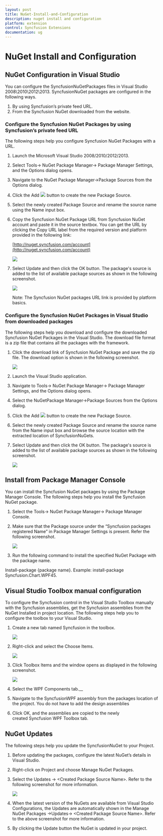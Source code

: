 ```yaml
---
layout: post
title: NuGet-Install-and-Configuration
description: nuget install and configuration
platform: extension
control: Syncfusion Extensions
documentation: ug
---
```


# NuGet Install and Configuration


## NuGet Configuration in Visual Studio

You can configure the SyncfusionNuGetPackages files in Visual Studio 2008\2010\2012\2013. SyncfusionNuGet packages are configured in the following ways.

1. By using Syncfusion’s private feed URL.
2. From the Syncfusion NuGet downloaded from the website.

### Configure the Syncfusion NuGet Packages by using Syncfusion’s private feed URL

The following steps help you configure Syncfusion NuGet Packages with a URL.

1. Launch the Microsoft Visual Studio 2008/2010/2012/2013.
2. Select Tools-> NuGet Package Manager-> Package Manager Settings, and the Options dialog opens. 
3. Navigate to the NuGet Package Manager->Package Sources from the Options dialog. 
4. Click the Add      	          ![](Configure-the-Syncfusion-NuGet-Packages-by-using-Syncfusions-private-feed-URL_images/Configure-the-Syncfusion-NuGet-Packages-by-using-Syncfusions-private-feed-URL_img1.png)
button to create the new Package Source.
5. Select the newly created Package Source and rename the source name using the Name input box.
6. Copy the Syncfusion NuGet Package URL from Syncfusion NuGet account and paste it in the source textbox. You can get the URL by clicking the Copy URL label
   from the required version and platform provided in the following link: 
   
   [http://nuget.syncfusion.com/account](http://nuget.syncfusion.com/account) 
   
    ![](Configure-the-Syncfusion-NuGet-Packages-by-using-Syncfusions-private-feed-URL_images/Configure-the-Syncfusion-NuGet-Packages-by-using-Syncfusions-private-feed-URL_img2.png)

7. Select Update and then click the OK button. The package's source is added to the list of available package sources as shown in the following screenshot.


   ![](Configure-the-Syncfusion-NuGet-Packages-by-using-Syncfusions-private-feed-URL_images/Configure-the-Syncfusion-NuGet-Packages-by-using-Syncfusions-private-feed-URL_img3.png)

   Note: The Syncfusion NuGet packages URL link is provided by platform basics.

### Configure the Syncfusion NuGet Packages in Visual Studio from downloaded packages

The following steps help you download and configure the downloaded Syncfusion NuGet Packages in the Visual Studio. The download file format is a zip file that contains all the packages with the framework.

1. Click the download link of Syncfusion NuGet Package and save the zip file. The download option is shown in the following screenshot.


   ![](Configure-the-Syncfusion-NuGet-Packages-in-Visual-Studio-from-downloaded-packages_images/Configure-the-Syncfusion-NuGet-Packages-in-Visual-Studio-from-downloaded-packages_img1.png)
   
2. Launch the Visual Studio application.
3. Navigate to Tools-> NuGet Package Manager-> Package Manager Settings, and the Options dialog opens. 
4. Select the NuGetPackage Manager->Package Sources from the Options dialog. 
5. Click the Add      ![](Configure-the-Syncfusion-NuGet-Packages-in-Visual-Studio-from-downloaded-packages_images/Configure-the-Syncfusion-NuGet-Packages-in-Visual-Studio-from-downloaded-packages_img2.png)
button to create the new Package Source.
6. Select the newly created Package Source and rename the source name from the Name input box and browse the source location with the extracted location of
   SyncfusionNuGets.
7. Select Update and then click the OK button. The package's source is added to the list of available package sources as shown in the following screenshot.


   ![](Configure-the-Syncfusion-NuGet-Packages-in-Visual-Studio-from-downloaded-packages_images/Configure-the-Syncfusion-NuGet-Packages-in-Visual-Studio-from-downloaded-packages_img3.png)

## Install from Package Manager Console

You can install the Syncfusion NuGet packages by using the Package Manager Console. The following steps help you install the Syncfusion NuGet package.

1. Select the Tools-> NuGet Package Manager-> Package Manager Console.
2. Make sure that the Package source under the “Syncfusion packages registered Name” in Package Manager Settings is present. Refer the following screenshot.

   ![](Install-from-Package-Manager-Console_images/Install-from-Package-Manager-Console_img1.png)

3. Run the following command to install the specified NuGet Package with the package name.

Install-package {package name}. Example: install-package Syncfusion.Chart.WPF45.


## Visual Studio Toolbox manual configuration

To configure the Syncfusion control in the Visual Studio Toolbox manually with the Syncfusion assemblies, get the Syncfusion assemblies from the NuGet Installed in project location. The following steps help you to configure the toolbox to your Visual Studio.

1. Create a new tab named Syncfusion in the toolbox.

   ![](Visual-Studio-Toolbox-manual-configuration_images/Visual-Studio-Toolbox-manual-configuration_img1.png)



2. Right-click and select the Choose Items.

   ![](Visual-Studio-Toolbox-manual-configuration_images/Visual-Studio-Toolbox-manual-configuration_img2.png)

3. Click Toolbox Items and the window opens as displayed in the following screenshot.

   ![](Visual-Studio-Toolbox-manual-configuration_images/Visual-Studio-Toolbox-manual-configuration_img3.png)

4. Select the WPF Components tab.__
5. Navigate to the SyncfusionWPF assembly from the packages location of the project. You do not have to add the design assemblies
6. Click OK, and the assemblies are copied to the newly created Syncfusion WPF Toolbox tab.


## NuGet Updates

The following steps help you update the SyncfusionNuGet to your Project.

1. Before updating the packages, configure the latest NuGet’s details in Visual Studio. 
2. Right-click on Project and choose Manage NuGet Packages. 
3. Select the Updates -> &lt;Created Package Source Name&gt;. Refer to the following  screenshot for more information.

   ![](NuGet-Updates_images/NuGet-Updates_img1.png)

4. When the latest version of the NuGets are available from Visual Studio Configurations, the Updates are automatically shown in the Manage NuGet Packages ->Updates-> &lt;Created Package Source Name&gt;.  Refer to the above screenshot for more information.
5. By clicking the Update button the NuGet is updated in your project.









